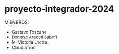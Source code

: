 # proyecto-integrador-2024

MIEMBROS:
* Gustavo Toscano
* Denisse Araceli Sabeff
* M. Victoria Urcola
* Claudia Yon
